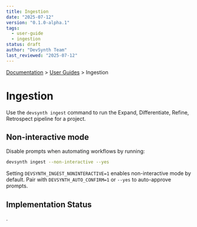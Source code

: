 ```yaml
---
title: Ingestion
date: "2025-07-12"
version: "0.1.0-alpha.1"
tags:
  - user-guide
  - ingestion
status: draft
author: "DevSynth Team"
last_reviewed: "2025-07-12"
---
```

<div class="breadcrumbs">
<a href="../index.md">Documentation</a> &gt; <a href="index.md">User Guides</a> &gt; Ingestion
</div>

# Ingestion

Use the `devsynth ingest` command to run the Expand, Differentiate, Refine, Retrospect pipeline for a project.

## Non-interactive mode

Disable prompts when automating workflows by running:

```bash
devsynth ingest --non-interactive --yes
```

Setting `DEVSYNTH_INGEST_NONINTERACTIVE=1` enables non-interactive mode by default. Pair with `DEVSYNTH_AUTO_CONFIRM=1` or `--yes` to auto-approve prompts.

## Implementation Status

.
